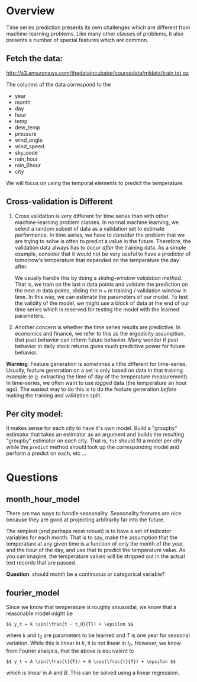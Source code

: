 # Overview
Time series prediction presents its own challenges which are different from
machine-learning problems.  Like many other classes of problems, it also
presents a number of special features which are common.

## Fetch the data:
http://s3.amazonaws.com/thedataincubator/coursedata/mldata/train.txt.gz

The columns of the data correspond to the
  - year
  - month
  - day
  - hour
  - temp
  - dew_temp
  - pressure
  - wind_angle
  - wind_speed
  - sky_code
  - rain_hour
  - rain_6hour
  - city

We will focus on using the temporal elements to predict the temperature.

## Cross-validation is Different

1. Cross validation is very different for time series than with other
   machine-learning problem classes.  In normal machine learning, we select a
   random subset of data as a validation set to estimate performance.  In time
   series, we have to consider the problem that we are trying to solve is often
   to predict a value in the future.  Therefore, the validation data always has
   to occur *after* the training data.  As a simple example, consider that it
   would not be very useful to have a predictor of tomorrow's temperature that
   depended on the temperature the day after.

   We usually handle this by doing a *sliding-window validation method*.
   That is, we train on the last $n$ data points and validate the prediction on
   the next $m$ data points, sliding the $n + m$ training / validation window
   in time.  In this way, we can estimate the parameters of our model.  To test
   the validity of the model, we might use a block of data at the end of our
   time series which is reserved for testing the model with the learned
   parameters.

2. Another concern is whether the time series results are predictive.  In
   economics and finance, we refer to this as the ergodicity assumption, that
   past behavior can inform future behavior.  Many wonder if past behavior in
   daily stock returns gives much predictive power for future behavior.

**Warning**: Feature generation is sometimes a little different for
time-series.  Usually, feature generation on a set is only based on data in
that training example (e.g. extracting the time of day of the temperature
measurement).  In time-series, we often want to use *lagged* data (the
temperature an hour ago).  The easiest way to do this is to do the feature
generation *before* making the training and validation split.

## Per city model:

It makes sense for each city to have it's own model.  Build a "groupby"
estimator that takes an estimator as an argument and builds the resulting
"groupby" estimator on each city.  That is, `fit` should fit a model per city
while the `predict` method should look up the corresponding model and perform a
predict on each, etc ...

# Questions

## month_hour_model
There are two ways to handle seasonality.  Seasonality features are nice
because they are good at projecting arbitrarily far into the future.

The simplest (and perhaps most robust) is to have a set of indicator variables
for each month. That is to say, make the assumption that the temperature at any
given time is a function of only the month of the year, and the hour of the
day, and use that to predict the temperature value.  As you can imagine, the
temperature values will be stripped out in the actual text records that are
passed.

**Question**: should month be a continuous or categorical variable?


## fourier_model
Since we know that temperature is roughly sinusoidal, we know that a reasonable
model might be 

    $$ y_t = k \sin(\frac{t - t_0}{T}) + \epsilon $$

where $k$ and $t_0$ are parameters to be learned and $T$ is one year for
seasonal variation.  While this is linear in $k$, it is not linear in $t_0$.
However, we know from Fourier analysis, that the above is
equivalent to 

    $$ y_t = A \sin(\frac{t}{T}) + B \cos(\frac{t}{T}) + \epsilon $$

which is linear in $A$ and $B$.  This can be solved using a linear regression.
